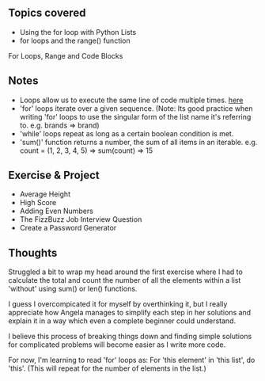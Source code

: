 ## Topics covered

- Using the for loop with Python Lists
- for loops and the range() function

For Loops, Range and Code Blocks

## Notes

- Loops allow us to execute the same line of code multiple times. [here](https://www.learnpython.org/en/Loops)
- 'for' loops iterate over a given sequence. (Note: Its good practice when writing 'for' loops to use the singular form of the list name it's referring to. e.g. brands => brand)
- 'while' loops repeat as long as a certain boolean condition is met.
- 'sum()' function returns a number, the sum of all items in an iterable. e.g. count = (1, 2, 3, 4, 5) => sum(count) => 15

## Exercise & Project

- Average Height
- High Score
- Adding Even Numbers
- The FizzBuzz Job Interview Question
- Create a Password Generator

## Thoughts

Struggled a bit to wrap my head around the first exercise where I had to calculate the total and count the number of all the elements within a list 'without' using sum() or len() functions.

I guess I overcompicated it for myself by overthinking it, but I really appreciate how Angela manages to simplify each step in her solutions and explain it in a way which even a complete beginner could understand.

I believe this process of breaking things down and finding simple solutions for complicated problems will become easier as I write more code.

For now, I'm learning to read 'for' loops as: For 'this element' in 'this list', do 'this'. (This will repeat for the number of elements in the list.)
